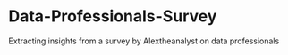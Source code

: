 # Data-Professionals-Survey
Extracting insights from a survey by Alextheanalyst on data professionals
